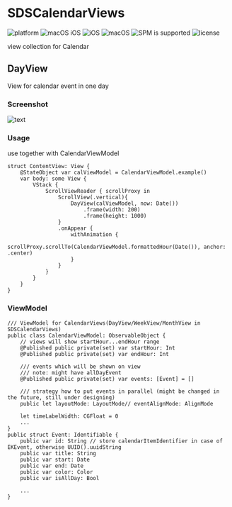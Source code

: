 # SDSCalendarViews

![platform](https://img.shields.io/badge/Platform-iOS-lightgrey)
![macOS iOS](https://img.shields.io/badge/platform-iOS_macOS-lightgrey)
![iOS](https://img.shields.io/badge/iOS-v15_orLater-blue)
![macOS](https://img.shields.io/badge/macOS-Monterey_orLater-blue)
![SPM is supported](https://img.shields.io/badge/SPM-Supported-orange)
![license](https://img.shields.io/badge/license-MIT-lightgrey)

view collection for Calendar

## DayView
View for calendar event in one day

### Screenshot
![text](https://user-images.githubusercontent.com/6419800/160526105-08385b6e-95ab-40b4-af52-2d9ea71d7ffa.png)

### Usage
use together with CalendarViewModel

```
struct ContentView: View {
    @StateObject var calViewModel = CalendarViewModel.example()
    var body: some View {
        VStack {
            ScrollViewReader { scrollProxy in
                ScrollView(.vertical){
                    DayView(calViewModel, now: Date())
                        .frame(width: 200)
                        .frame(height: 1000)
                }
                .onAppear {
                    withAnimation {
                        scrollProxy.scrollTo(CalendarViewModel.formattedHour(Date()), anchor: .center)
                    }
                }
            }
        }
    }
}

```

### ViewModel
```
/// ViewModel for CalendarViews(DayView/WeekView/MonthView in SDSCalendarViews)
public class CalendarViewModel: ObservableObject {
    // views will show startHour...endHour range
    @Published public private(set) var startHour: Int
    @Published public private(set) var endHour: Int

    /// events which will be shown on view
    /// note: might have allDayEvent
    @Published public private(set) var events: [Event] = []

    /// strategy how to put events in parallel (might be changed in the future, still under designing)
    public let layoutMode: LayoutMode// eventAlignMode: AlignMode

    let timeLabelWidth: CGFloat = 0
    ...
}
public struct Event: Identifiable {
    public var id: String // store calendarItemIdentifier in case of EKEvent, otherwise UUID().uuidString
    public var title: String
    public var start: Date
    public var end: Date
    public var color: Color
    public var isAllDay: Bool

    ...
}
```
    


